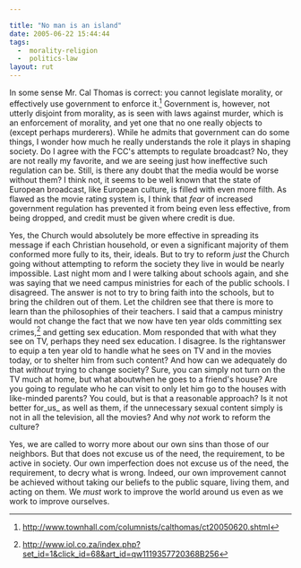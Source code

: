 ```yaml
---

title: "No man is an island"
date: 2005-06-22 15:44:44
tags:
  -  morality-religion
  -  politics-law
layout: rut
---
```


In some sense Mr. Cal Thomas is correct:  you cannot legislate morality, or effectively use government to enforce it.[^1]  Government is, however, not utterly disjoint from morality, as is seen with laws against murder, which is an enforcement of morality, and yet one that no one really objects to (except perhaps murderers).  While he admits that government can do some things, I wonder how much he really understands the role it plays in shaping society.   Do I agree with the FCC's attempts to regulate broadcast?   No, they are not really my favorite, and we are seeing just how ineffective such regulation can be.  Still, is there any doubt that the media would be worse without them?  I think not, it seems to be well known that the state of European broadcast, like European culture, is filled with even more filth.  As flawed as the movie rating system is, I think that _fear_ of increased government regulation has prevented it from being even less effective, from being dropped, and credit must be given where credit is due.

Yes, the Church would absolutely be more effective in spreading its message if each Christian household, or even a significant majority of them conformed more fully to its, their, ideals.  But to try to reform _just_ the Church going without attempting to reform the society they live in would be nearly impossible.  Last night mom and I were talking about schools again, and she was saying that we need campus ministries for each of the public schools.  I disagreed.  The answer is not to try to bring faith into the schools, but to bring the children out of them.  Let the children see that there is more to learn than the philosophies of their teachers.  I said that a campus ministry would not change the fact that we now have ten year olds committing sex crimes,[^2] and getting sex education.   Mom responded that with what they see on TV, perhaps they need sex education.  I disagree.  Is the rightanswer to equip a ten year old to handle what he sees on TV and in the movies today, or to shelter him from such content?  And how can we adequately do that _without_ trying to change society?  Sure, you can simply not turn on the TV much at home, but what aboutwhen he goes to a friend's house?  Are you going to regulate who he can visit to only let him go to the houses with like-minded parents?  You could, but is that a reasonable approach?   Is it not better for_us_ as well as them, if the unnecessary sexual content simply is not in all the television, all the movies?   And why _not_ work to reform the culture?

Yes, we are called to worry more about our own sins than those of our neighbors.   But that does not excuse us of the need, the requirement, to be active in society.  Our own imperfection does not excuse us of the need, the requirement, to decry what is wrong.  Indeed, our own improvement cannot be achieved without taking our beliefs to the public square, living them, and acting on them.  We _must_ work to improve the world around us even as we work to improve ourselves.

[^1]: <http://www.townhall.com/columnists/calthomas/ct20050620.shtml>

[^2]: <http://www.iol.co.za/index.php?set_id=1&click_id=68&art_id=qw1119357720368B256>

